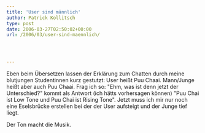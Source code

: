 ```yaml
---
title: 'User sind männlich'
author: Patrick Kollitsch
type: post
date: 2006-03-27T02:50:02+00:00
url: /2006/03/user-sind-maennlich/




---
```

Eben beim Übersetzen lassen der Erklärung zum Chatten durch meine blutjungen Studentinnen kurz gestutzt: User heißt Puu Chaai. Mann/Junge heißt aber auch Puu Chaai. Frag ich so: "Ehm, was ist denn jetzt der Unterschied?" kommt als Antwort (ich hätts vorhersagen können) "Puu Chai ist Low Tone und Puu Chai ist Rising Tone". Jetzt muss ich mir nur noch eine Eselsbrücke erstellen bei der der User aufsteigt und der Junge tief liegt.

Der Ton macht die Musik.
